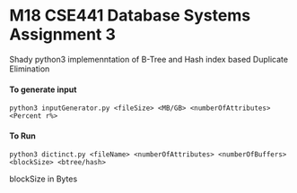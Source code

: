 # M18 CSE441 Database Systems Assignment 3
Shady python3 implemenntation of B-Tree and Hash index based Duplicate Elimination

#### To generate input
```
python3 inputGenerator.py <fileSize> <MB/GB> <numberOfAttributes> <Percent r%>
```

#### To Run
```
python3 dictinct.py <fileName> <numberOfAttributes> <numberOfBuffers> <blockSize> <btree/hash>
```
blockSize in Bytes
